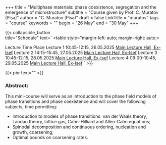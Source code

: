 +++
title = "Multiphase materials: phase coexistence, segregation and the emergence of microstructure"
subtitle = "Course given by Prof. C. Muratov (Pisa)"
author = "C. Muratov (Pisa)"
draft = false
LinkTitle = "muratov"
tags = "course"
keywords = ""
begin = "26 May"
end = "30 May"
+++

{{< collapsible_button  
    title="Schedule" 
    text=`
    <table style="margin-left: auto; margin-right: auto;>
  <thead>
    <tr style="text-align: right;">
      <th>Lecture</th>
      <th>Time</th>
      <th>Place</th>
    </tr>
  </thead>
  <tbody>
    <tr>
      <td>Lecture 1</td>
      <td>10:45-12:15, 26.05.2025</td>
      <td><a href='https://www.google.com/maps/dir//Gran+Sasso+Science+Institute,+Viale+Francesco+Crispi,+7+Rectorate,+Via+Michele+Iacobucci,+2,+67100+L'Aquila+AQ,+Italy/@42.3445687,13.31408'>Main Lecture Hall, Ex-Isef</a></td>
    </tr>
    <tr>
      <td>Lecture 2</td>
      <td>14:15-15:45, 27.05.2025</td>
      <td><a href='https://www.google.com/maps/dir//Gran+Sasso+Science+Institute,+Viale+Francesco+Crispi,+7+Rectorate,+Via+Michele+Iacobucci,+2,+67100+L'Aquila+AQ,+Italy/@42.3445687,13.31408'>Main Lecture Hall, Ex-Isef</a></td>
    </tr>
    <tr>
      <td>Lecture 3</td>
      <td>10:45-12:15, 28.05.2025</td>
      <td><a href='https://www.google.com/maps/dir//Gran+Sasso+Science+Institute,+Viale+Francesco+Crispi,+7+Rectorate,+Via+Michele+Iacobucci,+2,+67100+L'Aquila+AQ,+Italy/@42.3445687,13.31408'>Main Lecture Hall, Ex-Isef</a></td>
    </tr>
    <tr>
      <td>Lecture 4</td>
      <td>09:00-10:45, 29.05.2025</td>
      <td><a href='https://www.google.com/maps/dir//Gran+Sasso+Science+Institute,+Viale+Francesco+Crispi,+7+Rectorate,+Via+Michele+Iacobucci,+2,+67100+L'Aquila+AQ,+Italy/@42.3445687,13.31408'>Main Lecture Hall, Ex-Isef</a></td>
    </tr>
  </tbody>
</table>`
>}}

{{< pbr text="" >}}

### Abstract:

This mini-course will serve as an introduction to the phase field models of
phase transitions and phase coexistence and will cover the following
subjects, time permitting:
- Introduction to models of phase transitions: van der Waals theory, Landau
theory, lattice gas, Cahn-Hilliard and Allen-Cahn equations;
- Spinodal decomposition and continuous ordering, nucleation and growth,
coarsening;
- Optimal bounds on coarsening rates.
